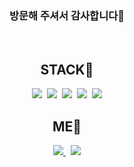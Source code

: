
<div align=center> 
<h3>방문해 주셔서 감사합니다🙌</h3>
<br/>
<h2>STACK🎯</h2>
<img src="https://img.shields.io/badge/Javascript-F7DF1E?style=flat&logo=Javascript&logoColor=white"/>&nbsp
<img src="https://img.shields.io/badge/Typescript-3178C6?style=flat&logo=Typescript&logoColor=white"/>&nbsp
<img src="https://img.shields.io/badge/React-61DAFB?style=flat&logo=React&logoColor=white"/>&nbsp
<img src="https://img.shields.io/badge/Next.js-000000?style=flat&logo=Nextdotjs&logoColor=white"/>&nbsp
<img src="https://img.shields.io/badge/Vue.js-4FC08D?style=flat&logo=Vuedotjs&logoColor=white"/>
<br/>
<h2>ME🌈</h2>
<a href="https://eazyseon.tistory.com/" target="_blank">
<img src="https://img.shields.io/badge/Tistory-000000?style=flat&logo=Tistory&logoColor=white"/>
</a>&nbsp
<a href="mailto:eazyseon@gmail.com"><img src="https://img.shields.io/badge/Gmail-d14836?style=flat-square&logo=Gmail&logoColor=white&link=eazyseon@gmail.com"/></a>
</div>
